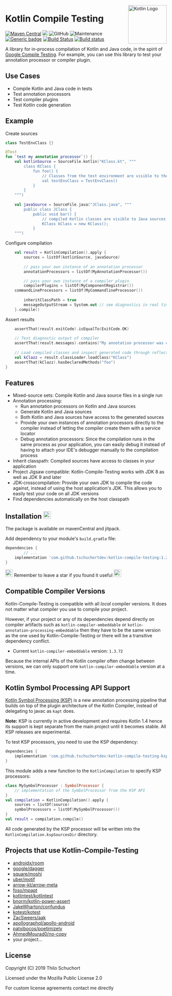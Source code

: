 <img src="https://upload.wikimedia.org/wikipedia/commons/thumb/7/74/Kotlin-logo.svg/512px-Kotlin-logo.svg.png" align="right"
     title="Kotlin Logo" width="120">

# Kotlin Compile Testing
[![Maven Central](https://maven-badges.herokuapp.com/maven-central/com.github.tschuchortdev/kotlin-compile-testing/badge.svg)](https://maven-badges.herokuapp.com/maven-central/com.github.tschuchortdev/kotlin-compile-testing)
[![](https://jitpack.io/v/tschuchortdev/kotlin-compile-testing.svg)](https://jitpack.io/#tschuchortdev/kotlin-compile-testing)
![GitHub](https://img.shields.io/github/license/tschuchortdev/kotlin-compile-testing.svg?color=green&style=popout)
![Maintenance](https://img.shields.io/maintenance/yes/2020.svg?style=popout)
[![Generic badge](https://img.shields.io/badge/contributions-welcome-green.svg)](https://shields.io/)
[![Build Status](https://travis-ci.com/tschuchortdev/kotlin-compile-testing.svg?branch=master)](https://travis-ci.com/tschuchortdev/kotlin-compile-testing)
[![Build status](https://ci.appveyor.com/api/projects/status/jj639rc6whehaf9o?svg=true)](https://ci.appveyor.com/project/tschuchortdev/kotlin-compile-testing)

A library for in-process compilation of Kotlin and Java code, in the spirit of [Google Compile Testing](https://github.com/google/compile-testing). For example, you can use this library to test your annotation processor or compiler plugin.

## Use Cases

- Compile Kotlin and Java code in tests
- Test annotation processors
- Test compiler plugins
- Test Kotlin code generation

## Example

Create sources

```Kotlin
class TestEnvClass {}

@Test
fun `test my annotation processor`() {
    val kotlinSource = SourceFile.kotlin("KClass.kt", """
        class KClass {
            fun foo() {
                // Classes from the test environment are visible to the compiled sources
                val testEnvClass = TestEnvClass() 
            }
        }
    """)   
      
    val javaSource = SourceFile.java("JClass.java", """
        public class JClass {
            public void bar() {
                // compiled Kotlin classes are visible to Java sources
                KClass kClass = new KClass(); 
            }
    """)
```
Configure compilation
```Kotlin
    val result = KotlinCompilation().apply {
        sources = listOf(kotlinSource, javaSource)
        
        // pass your own instance of an annotation processor
        annotationProcessors = listOf(MyAnnotationProcessor()) 

        // pass your own instance of a compiler plugin
        compilerPlugins = listOf(MyComponentRegistrar())
	commandLineProcessors = listOf(MyCommandlineProcessor())
        
        inheritClassPath = true
        messageOutputStream = System.out // see diagnostics in real time
    }.compile()
```
Assert results
```Kotlin
    assertThat(result.exitCode).isEqualTo(ExitCode.OK)	
    
    // Test diagnostic output of compiler
    assertThat(result.messages).contains("My annotation processor was called") 
    
    // Load compiled classes and inspect generated code through reflection
    val kClazz = result.classLoader.loadClass("KClass")
    assertThat(kClazz).hasDeclaredMethods("foo")
}
```


## Features
- Mixed-source sets: Compile Kotlin and Java source files in a single run
- Annotation processing: 
    - Run annotation processors on Kotlin and Java sources
    - Generate Kotlin and Java sources
    - Both Kotlin and Java sources have access to the generated sources
    - Provide your own instances of annotation processors directly to the compiler instead of letting the compiler create them with a service locator
    - Debug annotation processors: Since the compilation runs in the same process as your application, you can easily debug it instead of having to attach your IDE's debugger manually to the compilation process
- Inherit classpath: Compiled sources have access to classes in your application
- Project Jigsaw compatible: Kotlin-Compile-Testing works with JDK 8 as well as JDK 9 and later
- JDK-crosscompilation: Provide your own JDK to compile the code against, instead of using the host application's JDK. This allows you to easily test your code on all JDK versions
- Find dependencies automatically on the host classpath

## Installation <img src="https://i.imgur.com/iV36acM.png" width="23">

The package is available on mavenCentral and jitpack.

Add dependency to your module's `build.gradle` file:

```Groovy
dependencies {
        // ...
	implementation 'com.github.tschuchortdev:kotlin-compile-testing:1.2.9'
}
```

<img src="https://emojipedia-us.s3.dualstack.us-west-1.amazonaws.com/thumbs/120/whatsapp/186/white-medium-star_2b50.png" width="23"> Remember to leave a star if you found it useful <img src="https://emojipedia-us.s3.dualstack.us-west-1.amazonaws.com/thumbs/120/whatsapp/186/white-medium-star_2b50.png" width="23">

## Compatible Compiler Versions

Kotlin-Compile-Testing is compatible with all _local_ compiler versions. It does not matter what compiler you use to compile your project. 

However, if your project or any of its dependencies depend directly on compiler artifacts such as `kotlin-compiler-embeddable` or `kotlin-annotation-processing-embeddable` then they have to be the same version as the one used by Kotlin-Compile-Testing or there will be a transitive dependency conflict.

- Current `kotlin-compiler-embeddable` version: `1.3.72`

Because the internal APIs of the Kotlin compiler often change between versions, we can only support one `kotlin-compiler-embeddable` version at a time. 

## Kotlin Symbol Processing API Support
[Kotlin Symbol Processing (KSP)](https://goo.gle/ksp) is a new annotation processing pipeline that builds on top of the
plugin architecture of the Kotlin Compiler, instead of delegating to javac as `kapt` does.

**Note:** KSP is currently in active development and requires Kotlin 1.4 hence its support is kept separate from the
main project until it becomes stable. All KSP releases are experimental. 

To test KSP processors, you need to use the KSP dependency:

```Groovy
dependencies {
    implementation 'com.github.tschuchortdev:kotlin-compile-testing-ksp:1.2.9'
}
```

This module adds a new function to the `KotlinCompilation` to specify KSP processors:

```Kotlin
class MySymbolProcessor : SymbolProcessor {
    // implementation of the SymbolProcessor from the KSP API
}
val compilation = KotlinCompilation().apply {
    sources = listOf(source)
    symbolProcessors = listOf(MySymbolProcessor())
}
val result = compilation.compile()
```
All code generated by the KSP processor will be written into the `KotlinCompilation.kspSourcesDir` directory.


## Projects that use Kotlin-Compile-Testing

- [androidx/room](https://github.com/androidx/androidx/tree/androidx-master-dev/room/compiler-xprocessing)
- [google/dagger](https://github.com/google/dagger/tree/master/javatests/dagger/hilt)
- [square/moshi](https://github.com/square/moshi)
- [uber/motif](https://github.com/uber/motif)
- [arrow-kt/arrow-meta](https://github.com/arrow-kt/arrow-meta)
- [foso/mpapt](https://github.com/foso/mpapt)
- [kotlintest/kotlintest](https://github.com/kotlintest/kotlintest)
- [bnorm/kotlin-power-assert](https://github.com/bnorm/kotlin-power-assert)
- [JakeWharton/confundus](https://github.com/JakeWharton/confundus)
- [kotest/kotest](https://github.com/kotest/kotest)
- [ZacSweers/aak](https://github.com/ZacSweers/aak)
- [apollographql/apollo-android](https://github.com/apollographql/apollo-android)
- [patxibocos/poetimizely](https://github.com/patxibocos/poetimizely)
- [AhmedMourad0/no-copy](https://github.com/AhmedMourad0/no-copy)
- your project...

## License

Copyright (C) 2019 Thilo Schuchort

Licensed under the Mozilla Public License 2.0

For custom license agreements contact me directly 

